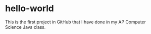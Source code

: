 # hello-world
This is the first project in GitHub that I have done in my AP Computer Science Java class.
